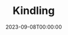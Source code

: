 ---
title: Kindling
date: 2023-09-08T00:00:00
opening_date: 1932-03-29
closing_date:
layout: productions
playbill:
Theatre: Theatre Jacksonville
crew:
- Staging and Props: Anne C. Lalor
- Director: Philip Devlin
cast:
- Mrs. Bates: Charlotte Bowden Perry
- Mr. Howland: Eugene LeaMond
- Steve Bates: Harry Lewis
- Donovan: J.H. Richards
- Maggie Schultz: Louise Twitty
- Mrs. Burke-Smith: Marguerite Culp
- Dr. Ralph Taylor: Ralph W. Cooper, Jr.
- Alice: Sara Clark
- Rafferty: Sidney Clark
- Heinrich Schultz: Stokes Perry
---